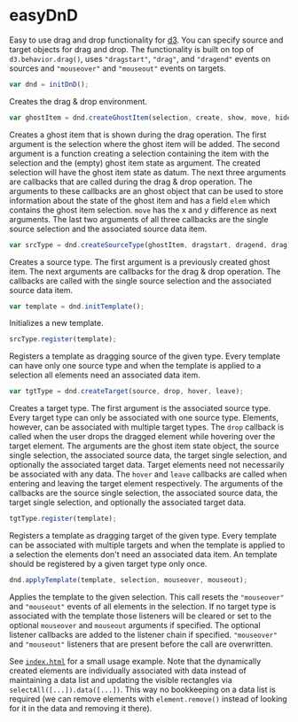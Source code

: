 easyDnD
=======

Easy to use drag and drop functionality for [d3](https://github.com/mbostock/d3/).
You can specify source and target objects for
drag and drop. The functionality is built on top
of `d3.behavior.drag()`, uses `"dragstart"`, `"drag"`,
and `"dragend"` events on sources and `"mouseover"` and
`"mouseout"` events on targets.

```javascript
var dnd = initDnD();
```

Creates the drag & drop environment.

```javascript
var ghostItem = dnd.createGhostItem(selection, create, show, move, hide);
```

Creates a ghost item that is shown during the drag operation. The
first argument is the selection where the ghost item will be added. The
second argument is a function creating a selection containing the item
with the selection and the (empty) ghost item state as argument. The
created selection will have the ghost item state as datum. The next
three arguments are callbacks that are called during the drag & drop
operation. The arguments to these callbacks are an ghost object that
can be used to store information about the state of the ghost item
and has a field `elem` which contains the ghost item selection.
`move` has the x and y difference as next arguments. The last two arguments
of all three callbacks are the single source selection and the
associated source data item.

```javascript
var srcType = dnd.createSourceType(ghostItem, dragstart, dragend, drag);
```

Creates a source type. The first argument is a previously created ghost item.
The next arguments are callbacks for the drag & drop operation. The callbacks
are called with the single source selection and the associated source data item.

```javascript
var template = dnd.initTemplate();
```

Initializes a new template.

```javascript
srcType.register(template);
```

Registers a template as dragging source of the given type.
Every template can have only one source type and when the template
is applied to a selection all elements need an associated data item.

```javascript
var tgtType = dnd.createTarget(source, drop, hover, leave);
```

Creates a target type. The first argument is the associated source type.
Every target type can only be associated with one source type. Elements, however,
can be associated with multiple target types. The `drop` callback is called when
the user drops the dragged element while hovering over the target element.
The arguments are the ghost item state object, the source single selection,
the associated source data, the target single selection, and optionally the
associated target data. Target elements need not necessarily be associated with
any data. The `hover` and `leave` callbacks are called when entering and leaving
the target element respectively. The arguments of the callbacks are
the source single selection, the associated source data, the target single
selection, and optionally the associated target data.

```javascript
tgtType.register(template);
```

Registers a template as dragging target of the given type.
Every template can be associated with multiple targets and when the template
is applied to a selection the elements don't need an associated data item.
An template should be registered by a given target type only once.

```javascript
dnd.applyTemplate(template, selection, mouseover, mouseout);
```

Applies the template to the given selection. This call resets the
`"mouseover"` and `"mouseout"` events of all elements in the selection.
If no target type is associated with the template those listeners will
be cleared or set to the optional `mouseover` and `mouseout` arguments
if specified. The optional listener callbacks are added to the listener
chain if specified. `"mouseover"` and `"mouseout"` listeners that are
present before the call are overwritten.

See [`index.html`](index.html) for a small usage example. Note that the
dynamically created elements are individually associated with data instead of
maintaining a data list and updating the visible rectangles via `selectAll([...]).data([...])`.
This way no bookkeeping on a data list is required (we can remove elements with
`element.remove()` instead of looking for it in the data and removing it there).
